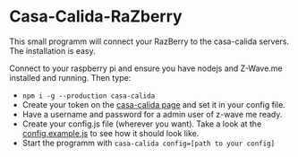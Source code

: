 # Casa-Calida-RaZberry
This small programm will connect your RazBerry to the casa-calida servers.
The installation is easy.

Connect to your raspberry pi and ensure you have nodejs and Z-Wave.me installed and running. Then type:

- `npm i -g --production casa-calida`
- Create your token on the [casa-calida page](http://www.casa-calida.com) and set it in your config file.
- Have a username and password for a admin user of z-wave me ready.
- Create your config.js file (wherever you want). Take a look at the
[config.example.js](https://github.com/stefanmayer13/casa-calida-razberry/blob/master/config.example) to see how it should look like.
- Start the programm with `casa-calida config=[path to your config]`
